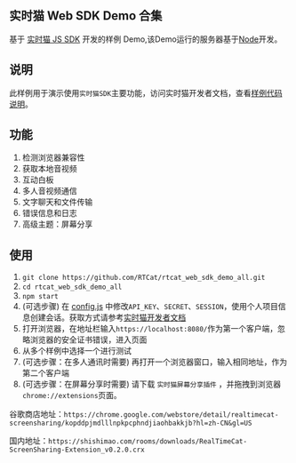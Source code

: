 ## 实时猫 Web SDK Demo 合集
基于 [实时猫 JS SDK](https://shishimao.com) 开发的样例 Demo,该Demo运行的服务器基于[Node](https://nodejs.org/en/)开发。

## 说明
此样例用于演示使用`实时猫SDK`主要功能，访问实时猫开发者文档，查看[样例代码说明](http://docs.shishimao.com/03.%20web/03.%20demo.html)。

## 功能
1. 检测浏览器兼容性
2. 获取本地音视频
3. 互动白板
4. 多人音视频通信
5. 文字聊天和文件传输
6. 错误信息和日志
7. 高级主题：屏幕分享

## 使用
1. `git clone https://github.com/RTCat/rtcat_web_sdk_demo_all.git`
2. `cd rtcat_web_sdk_demo_all`
3. `npm start`
4. (可选步骤) 在 [config.js](/js/config.js) 中修改`API_KEY`、`SECRET`、`SESSION`，使用个人项目信息创建会话。获取方式请参考[实时猫开发者文档](http://docs.shishimao.com/02.%20getting-started/02.%20dashboard-and-projects.html#)
4. 打开浏览器，在地址栏输入`https://localhost:8080/`作为第一个客户端，忽略浏览器的安全证书错误，进入页面
5. 从多个样例中选择一个进行测试
6. (可选步骤：在多人通讯时需要) 再打开一个浏览器窗口，输入相同地址，作为第二个客户端
7. (可选步骤：在屏幕分享时需要) 请下载 `实时猫屏幕分享插件` ，并拖拽到浏览器`chrome://extensions`页面。  

  谷歌商店地址：`https://chrome.google.com/webstore/detail/realtimecat-screensharing/kopddpjmdlllnpkpcphndjiaohbakkjb?hl=zh-CN&gl=US`  

  国内地址：`https://shishimao.com/rooms/downloads/RealTimeCat-ScreenSharing-Extension_v0.2.0.crx` 





